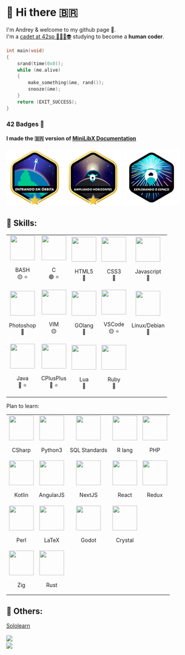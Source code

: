 <h1>👋 Hi there 🇧🇷</h1>

I'm Andrey & welcome to my github page 🙂.
<br>
I'm a <a href="https://profile.intra.42.fr/users/adantas-" target="_blank">cadet at 42sp 👨‍🚀🚀👽</a> studying to become a **human coder**.
<br>

```c
int main(void)
{
    srand(time(0x0));
    while (me.alive)
    {
        make_something(&me, rand());
        snooze(&me);
    }
    return (EXIT_SUCCESS);
}
```

[comment]: <> (My evolution on the 42 CV)

<h3>42 Badges 🏅</h3>

<h4>I made the 🇧🇷 version of <a href="https://github.com/andreyvdl/MiniLibX_my_docs" target="_blank">MiniLibX Documentation</a></h4>


<a href=https://github.com/andreyvdl/42SP-Phase1 target=_blank><img src="./images/phase_onem.png" alt="MISSION CLEAR"></a>
<a href=https://github.com/andreyvdl/42SP-Phase2 target=_blank><img src="./images/phase_twom.png" alt="CONGRATULATIONS"></a>
<a href=https://github.com/andreyvdl/42SP-Phase3 target=_blank>	<img src="./images/phase_threen.png" alt="${user} LVL ${level_curr} HP:${hp_curr}/${hp_max} SP:${sp_curr}/${sp_max}"></a>

[comment]: <> (Things i know how to work)
[comment]: <> (The color tells how much I know 🔴 low-mid, 🟡 mid, 🟢 mid-top)
[comment]: <> (The star tells if is something I like to use)

<h2>🔰 Skills:</h2>

<table>
	<tr>
		<td align="center">
			<img src="https://cdn.jsdelivr.net/gh/devicons/devicon/icons/bash/bash-original.svg" width="65" height="65">
			<br>
			<p>BASH<br>🟡 ⭐</p>
		</td>
		<td align="center">
			<img src="https://cdn.jsdelivr.net/gh/devicons/devicon/icons/c/c-plain.svg" width="65" height="65">
			<br>
			<p>C<br>🟢 ⭐</p>
		</td>
		<td align="center">
			<img src="https://cdn.jsdelivr.net/gh/devicons/devicon/icons/html5/html5-plain-wordmark.svg" width="65" height="65">
			<br>
			<p>HTML5<br>🔴</p>
		</td>
		<td align="center">
			<img src="https://cdn.jsdelivr.net/gh/devicons/devicon/icons/css3/css3-plain-wordmark.svg" width="65" height="65">
			<br>
			<p>CSS3<br>🔴</p>
		</td>
		<td align="center">
			<img src="https://cdn.jsdelivr.net/gh/devicons/devicon/icons/javascript/javascript-plain.svg" width="65" height="65">
			<br>
			<p>Javascript<br>🔴</p>
		</td>
	</tr>
	<tr>
		<td align="center">
			<img src="https://cdn.jsdelivr.net/gh/devicons/devicon/icons/photoshop/photoshop-line.svg" width="65" height="65">
			<br>
			<p>Photoshop<br>🔴</p>
		</td>
		<td align="center">
			<img src="https://cdn.jsdelivr.net/gh/devicons/devicon/icons/vim/vim-original.svg" width="65" height="65">
			<br>
			<p>VIM<br>🟡</p>
		</td>
		<td align="center">
			<img src="https://cdn.jsdelivr.net/gh/devicons/devicon/icons/go/go-original-wordmark.svg" width="65" height="65">
			<br>
			<p>GOlang<br>🔴</p>
		</td>
		<td align="center">
			<img src="https://cdn.jsdelivr.net/gh/devicons/devicon/icons/vscode/vscode-original-wordmark.svg" width="65" height="65">
			<br>
			<p>VSCode<br>🟡 ⭐</p>
		</td>
		<td align="center">
			<img src="https://cdn.jsdelivr.net/gh/devicons/devicon/icons/debian/debian-plain-wordmark.svg" width="65" height="65">
			<br>
			<p>Linux/Debian<br>🔴</p>
		</td>
	</tr>
	<tr>
		<td align="center">
			<img src="https://cdn.jsdelivr.net/gh/devicons/devicon/icons/java/java-original-wordmark.svg" width="65" height="65">
			<br>
			<p>Java<br>🔴 ⭐</p>
		</td>
		<td align="center">
			<img src="https://cdn.jsdelivr.net/gh/devicons/devicon/icons/cplusplus/cplusplus-plain.svg" width="65" height="65">
			<br>
			<p>CPlusPlus<br>🔴 ⭐</p>
		</td>
		<td align="center">
			<img src="https://cdn.jsdelivr.net/gh/devicons/devicon/icons/lua/lua-original-wordmark.svg" width="65" height="65">
			<br>
			<p>Lua<br>🔴</p>
		</td>
		<td align="center">
			<img src="https://cdn.jsdelivr.net/gh/devicons/devicon/icons/ruby/ruby-original-wordmark.svg" width="65" height="65">
			<br>
			<p>Ruby<br>🔴</p>
		</td>
	</tr>
</table>

Plan to learn:

<table>
	<tr>
		<td align="center">
			<img src="https://cdn.jsdelivr.net/gh/devicons/devicon/icons/csharp/csharp-plain.svg" width="65" height="65">
			<br>
			<p>CSharp</p>
		</td>
		<td align="center">
			<img src="https://cdn.jsdelivr.net/gh/devicons/devicon/icons/python/python-original-wordmark.svg" width="65" height="65">
			<br>
			<p>Python3</p>
		</td>
		<td align="center">
			<img src="https://cdn.jsdelivr.net/gh/devicons/devicon/icons/mysql/mysql-original-wordmark.svg" width="65" height="65">
			<br>
			<p>SQL Standards</p>
		</td>
		<td align="center">
			<img src="https://cdn.jsdelivr.net/gh/devicons/devicon/icons/r/r-original.svg" width="65" height="65">
			<br>
			<p>R lang</p>
		</td>
		<td align="center">
			<img src="https://cdn.jsdelivr.net/gh/devicons/devicon/icons/php/php-plain.svg" width="65" height="65">
			<br>
			<p>PHP</p>
		</td>
	</tr>
	<tr>
		<td align="center">
			<img src="https://cdn.jsdelivr.net/gh/devicons/devicon/icons/kotlin/kotlin-original-wordmark.svg" width="65" height="65">
			<br>
			<p>Kotlin</p>
		</td>
		<td align="center">
			<img src="https://cdn.jsdelivr.net/gh/devicons/devicon/icons/angularjs/angularjs-original-wordmark.svg" width="65" height="65">
			<br>
			<p>AngularJS</p>
		</td>
		<td align="center">
			<img src="https://cdn.jsdelivr.net/gh/devicons/devicon/icons/nextjs/nextjs-original.svg" width="65" height="65">
			<br>
			<p>NextJS</p>
		</td>
		<td align="center">
			<img src="https://cdn.jsdelivr.net/gh/devicons/devicon/icons/react/react-original.svg" width="65" height="65">
			<br>
			<p>React</p>
		</td>
		<td align="center">
			<img src="https://cdn.jsdelivr.net/gh/devicons/devicon/icons/redux/redux-original.svg" width="65" height="65">
			<br>
			<p>Redux</p>
		</td>
	</tr>
	<tr>
		<td align="center">
			<img src="https://cdn.jsdelivr.net/gh/devicons/devicon/icons/perl/perl-original.svg" width="65" height="65">
			<br>
			<p>Perl</p>
		</td>
		<td align="center">
			<img src="https://cdn.jsdelivr.net/gh/devicons/devicon/icons/latex/latex-original.svg" width="65" height="65">
			<br>
			<p>LaTeX</p>
		</td>
		<td align="center">
			<img src="https://cdn.jsdelivr.net/gh/devicons/devicon/icons/godot/godot-original-wordmark.svg" width="65" height="65"/>
			<br>
			<p>Godot</p>
		</td>
		<td align="center">
			<img src="https://cdn.jsdelivr.net/gh/devicons/devicon/icons/crystal/crystal-original-wordmark.svg" width="65" height="65"/>
			<br>
			<p>Crystal</p>
		</td>
	</tr>
	<tr>
		<td align="center">
			<img src="https://cdn.jsdelivr.net/gh/devicons/devicon/icons/zig/zig-original-wordmark.svg" width="65" height="65"/>
			<br>
			<p>Zig</p>
		</td>
		<td align="center">
			<img src="https://cdn.jsdelivr.net/gh/devicons/devicon/icons/rust/rust-plain.svg" width="65" height="65"/>
			<br>
			<p>Rust</p>
		</td>
	</tr>
</table>

<h2>🧠 Others:</h2>
<a href="https://github.com/andreyvdl/Sololearn" target="_blank">Sololearn</a>
<br>
<br>

<a href="https://github.com/andreyvdl">
	<img src="https://github-readme-stats.vercel.app/api/top-langs/?username=andreyvdl&langs_count=7&theme=chartreuse-dark"/><br>
	<img src="https://github-readme-stats.vercel.app/api?username=andreyvdl&show_icons=true&theme=chartreuse-dark&include_all_commits=true&count_private=true"/>
</a>
